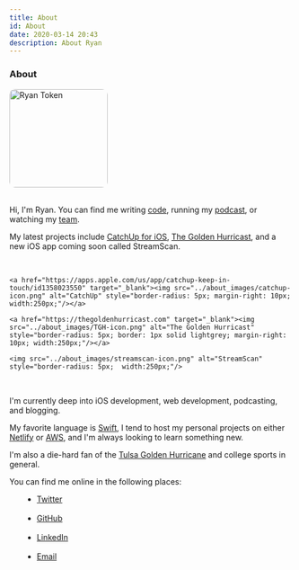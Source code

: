```yaml
---
title: About
id: About
date: 2020-03-14 20:43
description: About Ryan
---
```


<div>
<h3> About </h3>

<img src="../about_images/ryan-full.jpeg" alt="Ryan Token" style="border-radius: 10px; width:175px;"/>
</div>

<br />

Hi, I'm Ryan. You can find me writing <a href="https://github.com/r-token" target="_blank">code</a>, running my <a href="https://thegoldenhurricast.com" target="_blank">podcast</a>, or watching my <a href="https://tulsahurricane.com" target="_blank">team</a>.

My latest projects include <a href="https://apps.apple.com/us/app/catchup-keep-in-touch/id1358023550" target="_blank">CatchUp for iOS</a>, <a href="https://thegoldenhurricast.com" target="_blank">The Golden Hurricast</a>, and a new iOS app coming soon called StreamScan.

<br />

<div>
	
	<a href="https://apps.apple.com/us/app/catchup-keep-in-touch/id1358023550" target="_blank"><img src="../about_images/catchup-icon.png" alt="CatchUp" style="border-radius: 5px; margin-right: 10px; width:250px;"/></a>

    <a href="https://thegoldenhurricast.com" target="_blank"><img src="../about_images/TGH-icon.png" alt="The Golden Hurricast" style="border-radius: 5px; border: 1px solid lightgrey; margin-right: 10px; width:250px;"/></a>

    <img src="../about_images/streamscan-icon.png" alt="StreamScan" style="border-radius: 5px;  width:250px;"/>
</div>

<br />

I'm currently deep into iOS development, web development, podcasting, and blogging.

My favorite language is <a href="https://developer.apple.com/swift/" target="_blank">Swift</a>, I tend to host my personal projects on either <a href="https://www.netlify.com/" target="_blank">Netlify</a> or <a href="https://aws.amazon.com" target="_blank">AWS</a>, and I'm always looking to learn something new.

I'm also a die-hard fan of the <a href="https://tulsahurricane.com" target="_blank">Tulsa Golden Hurricane</a> and college sports in general.

You can find me online in the following places:

<div>
<ul style="margin-left: 25px">
<li> <a href="https://twitter.com/_ryantoken" target="_blank">Twitter</a> </li>
<br />
<li> <a href="https://github.com/r-token" target="_blank">GitHub</a> </li>
<br />
<li> <a href="https://linkedin.com/in/ryantoken" target="_blank">LinkedIn</a> </li>
<br />
<li> <a href="mailto: ryantoken@gmail.com">Email</a> </li>
</ul>
</div>
